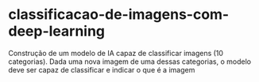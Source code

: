 # classificacao-de-imagens-com-deep-learning
Construção de um modelo de IA capaz de classificar imagens (10 categorias). Dada uma nova imagem de uma dessas categorias, o modelo deve ser capaz de classificar e indicar o que é a imagem
